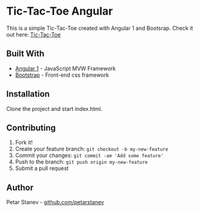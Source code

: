 # Tic-Tac-Toe Angular

This is a simple Tic-Tac-Toe created with Angular 1 and Bootsrap.
Check it out here: [Tic-Tac-Toe](https://goo.gl/x9yBHU)
## Built With

* [Angular 1](https://angularjs.org/) - JavaScript MVW Framework
* [Bootstrap](http://getbootstrap.com/) - Front-end css framework

## Installation

Clone the project and start index.html.

## Contributing
1. Fork it!
2. Create your feature branch: `git checkout -b my-new-feature`
3. Commit your changes: `git commit -am 'Add some feature'`
4. Push to the branch: `git push origin my-new-feature`
5. Submit a pull request 

## Author

Petar Stanev - [github.com/petarstanev](https://github.com/petarstanev/)
